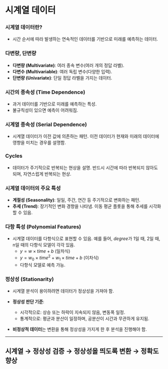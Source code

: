 # 시계열 데이터

### 시계열 데이터란?
- 시간 순서에 따라 발생하는 연속적인 데이터를 기반으로 미래를 예측하는 데이터.

### 다변량, 단변량
- **다변량 (Multivariate)**: 여러 종속 변수(여러 개의 정답 라벨).
- **다변수 (Multivariable)**: 여러 독립 변수(다양한 입력).
- **단변량 (Univariate)**: 단일 정답 라벨을 가지는 데이터.

### 시간의 종속성 (Time Dependence)
- 과거 데이터를 기반으로 미래를 예측하는 특성.
- 불규칙성이 있으면 예측이 어려워짐.

### 시계열 종속성 (Serial Dependence)
- 시계열 데이터가 이전 값에 의존하는 패턴. 이전 데이터가 현재와 미래의 데이터에 영향을 미치는 경우를 설명함.

### Cycles
- 데이터가 주기적으로 반복되는 현상을 설명. 반드시 시간에 따라 반복되지 않아도 되며, 자연스럽게 반복되는 현상.

### 시계열 데이터의 주요 특성
- **계절성 (Seasonality)**: 일일, 주간, 연간 등 주기적으로 변화하는 패턴.
- **추세 (Trend)**: 장기적인 변화 경향을 나타냄. 이동 평균 플롯을 통해 추세를 시각화할 수 있음.

### 다항 특성 (Polynomial Features)
- 시계열 데이터를 다항식으로 표현할 수 있음. 예를 들어, $degree$가 1일 때, 2일 때, n일 때의 다항식 모델이 각각 있음.
    - $y = w \times time + b$ (일차식)
    - $y = w_0 \times time^2 + w_1 \times time + b$ (이차식)
    - 다항식 모델로 예측 가능.

### 정상성 (Stationarity)
- 시계열 분석이 용이하려면 데이터가 정상성을 가져야 함.
- **정상성 판단 기준**:
    - 시각적으로: 상승 또는 하락이 지속되지 않음, 변동폭 일정.
    - 통계적으로: 평균과 분산이 일정하며, 공분산이 시간과 무관하게 유지됨.
    
- **비정상적 데이터**는 변환을 통해 정상성을 가지게 한 후 분석을 진행해야 함.

---
## 시계열 → 정상성 검증 → 정상성을 띄도록 변환 → 정확도 향상